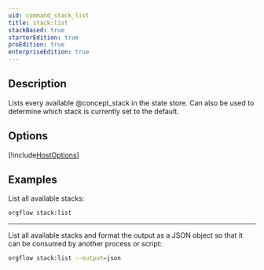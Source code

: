 ```yaml
---
uid: command_stack_list
title: stack:list
stackBased: true
starterEdition: true
proEdition: true
enterpriseEdition: true
---
```


## Description

Lists every available @concept_stack in the state store. Can also be used to determine which stack is currently set to the default.

## Options

[!include[HostOptions](partials/host-options.md)]

## Examples

List all available stacks:

```bash
orgflow stack:list
```

***

List all available stacks and format the output as a JSON object so that it can be consumed by another process or script:

```bash
orgflow stack:list --output=json
```
